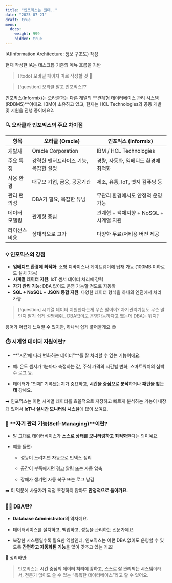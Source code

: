 ```yaml
---
title: "인포믹스는 뭔데.."
date: "2025-07-21"
draft: true
menu:
  docs:
    weight: 999
    hidden: true
---
```


IA(Information Architecture: 정보 구조도) 작성

현재 작성한 IA는 데스크톱 기준의 메뉴 흐름을 기반

 >[!todo]  모바일 페이지 따로 작성할 것 👀 

>[!question] 오라클 말고 인포믹스??

인포믹스(Informix)는 오라클과는 다른 계열의 **관계형 데이터베이스 관리 시스템(RDBMS)**이에요. IBM이 소유하고 있고, 현재는 HCL Technologies와 공동 개발 및 지원을 진행 중이에요2.

### 🔍 오라클과 인포믹스의 주요 차이점

|항목|오라클 (Oracle)|인포믹스 (Informix)|
|---|---|---|
|개발사|Oracle Corporation|IBM / HCL Technologies|
|주요 특징|강력한 엔터프라이즈 기능, 복잡한 설정|경량, 자동화, 임베디드 환경에 최적화|
|사용 환경|대규모 기업, 금융, 공공기관|제조, 유통, IoT, 엣지 컴퓨팅 등|
|관리 편의성|DBA가 필요, 복잡한 튜닝|무관리 환경에서도 안정적 운영 가능|
|데이터 모델링|관계형 중심|관계형 + 객체지향 + NoSQL + 시계열 지원|
|라이선스 비용|상대적으로 고가|다양한 무료/저비용 버전 제공|

### 💡 인포믹스의 강점

- **임베디드 환경에 최적화**: 소형 디바이스나 게이트웨이에 탑재 가능 (100MB 이하로도 설치 가능)
- **시계열 데이터 지원**: IoT 센서 데이터 처리에 강력
- **자기 관리 기능**: DBA 없이도 운영 가능할 정도로 자동화
- **SQL + NoSQL + JSON 통합 지원**: 다양한 데이터 형식을 하나의 엔진에서 처리 가능


>[!question] 시계열 데이터 지원한다는게 무슨 말이야? 자기관리기능도 무슨 말인지 알기 쉽게 설명해줘.. DBA없이도 운영가능하다고 했는데 DBA는 뭐지?

용어가 어렵게 느껴질 수 있지만, 하나씩 쉽게 풀어볼게요 😊

### ⏱️ **시계열 데이터 지원**이란?

- **"시간에 따라 변화하는 데이터"**를 잘 처리할 수 있는 기능이에요.
    
- 예: 온도 센서가 1분마다 측정하는 값, 주식 가격의 시간별 변화, 스마트워치의 심박수 로그 등.
    
- 데이터가 "언제" 기록됐는지가 중요하고, **시간을 중심으로 분석**하거나 **패턴을 찾는 데** 강해요.
    

➡️ 인포믹스는 이런 시계열 데이터를 효율적으로 저장하고 빠르게 분석하는 기능이 내장돼 있어서 **IoT나 실시간 모니터링 시스템**에 많이 쓰여요.

### 🧠 **자기 관리 기능(Self-Managing)**이란?

- 말 그대로 데이터베이스가 **스스로 상태를 모니터링하고 최적화**한다는 의미예요.
    
- 예를 들면:
    
    - 성능이 느려지면 자동으로 인덱스 정리
        
    - 공간이 부족해지면 경고 알림 또는 자동 압축
        
    - 장애가 생기면 자동 복구 또는 로그 남김
        

➡️ 이 덕분에 사용자가 직접 조정하지 않아도 **안정적으로 돌아가요.**

### 👨‍💼 DBA란?

- **Database Administrator**의 약자예요.
    
- 데이터베이스를 설치하고, 백업하고, 성능을 관리하는 전문가예요.
    
- 복잡한 시스템일수록 필요한 역할인데, 인포믹스는 이런 DBA 없이도 운영할 수 있도록 **간편하고 자동화된 기능**을 많이 갖추고 있는 거죠!
    

🙌 정리하면:

> 인포믹스는 **시간 중심의 데이터 처리에 강하고**, **스스로 잘 관리되는 시스템**이라서, 전문가 없이도 쓸 수 있는 “똑똑한 데이터베이스”라고 할 수 있어요.